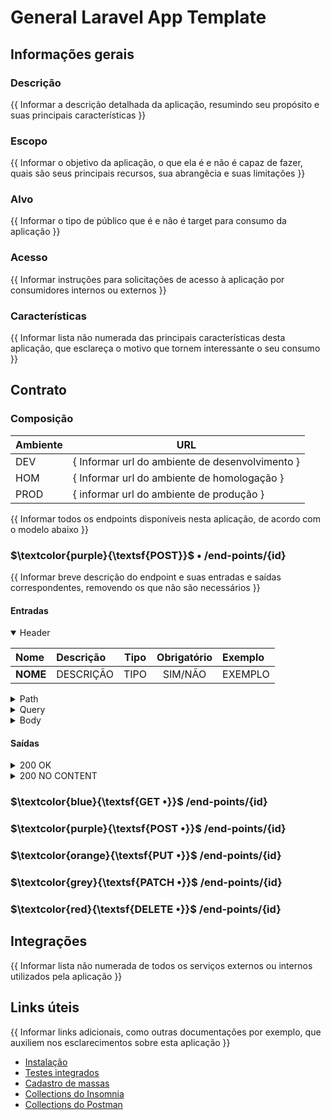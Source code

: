 # General Laravel App Template

## Informações gerais
### Descrição
{{ Informar a descrição detalhada da aplicação, resumindo seu propósito e suas principais características }}

### Escopo
{{ Informar o objetivo da aplicação, o que ela é e não é capaz de fazer, quais são seus principais recursos, sua abrangêcia e suas limitações }}

### Alvo
{{ Informar o tipo de público que é e não é target para consumo da aplicação }}

### Acesso
{{ Informar instruções para solicitações de acesso à aplicação por consumidores internos ou externos }}

### Características
{{ Informar lista não numerada das principais características desta aplicação, que esclareça o motivo que tornem interessante o seu consumo }}

## Contrato
### Composição

| Ambiente | URL                                             |
|----------|-------------------------------------------------|
| DEV      | { Informar url do ambiente de desenvolvimento } |
| HOM      | { Informar url do ambiente de homologação }     |
| PROD     | { informar url do ambiente de produção }        |

{{ Informar todos os endpoints disponíveis nesta aplicação, de acordo com o modelo abaixo }}

### $\textcolor{purple}{\textsf{POST}}$ • /end-points/{id}
{{ Informar breve descrição do endpoint e suas entradas e saídas correspondentes, removendo os que não são necessários }}

#### Entradas
<details open>
<summary>Header</summary>

| Nome     | Descrição | Tipo | Obrigatório | Exemplo |
|:---------|:----------|:----:|:-----------:|:--------|
| **NOME** | DESCRIÇÃO | TIPO |   SIM/NÃO   | EXEMPLO |

</details>
<details>
<summary>Path</summary>

| Nome     | Descrição | Tipo | Obrigatório | Exemplo |
|:---------|:----------|:----:|:-----------:|:--------|
| **NOME** | DESCRIÇÃO | TIPO |   SIM/NÃO   | EXEMPLO |
</details>
<details>
<summary>Query</summary>

| Nome     | Descrição | Tipo | Obrigatório | Exemplo |
|:---------|:----------|:----:|:-----------:|:--------|
| **NOME** | DESCRIÇÃO | TIPO |   SIM/NÃO   | EXEMPLO |
</details>
<details>
<summary>Body</summary>

| Nome     | Descrição | Tipo | Obrigatório | Exemplo |
|:---------|:----------|:----:|:-----------:|:--------|
| **NOME** | DESCRIÇÃO | TIPO |   SIM/NÃO   | EXEMPLO |
</details>

#### Saídas
<details>
<summary>200 OK</summary>

```json
{
    "description": "Descrição do registro"
}
```
</details>
<details>
<summary>200 NO CONTENT</summary>

```
EMPTY
```
</details>

### $\textcolor{blue}{\textsf{GET •}}$ /end-points/{id}
### $\textcolor{purple}{\textsf{POST •}}$ /end-points/{id}
### $\textcolor{orange}{\textsf{PUT •}}$ /end-points/{id}
### $\textcolor{grey}{\textsf{PATCH •}}$ /end-points/{id}
### $\textcolor{red}{\textsf{DELETE •}}$ /end-points/{id}

## Integrações
{{ Informar lista não numerada de todos os serviços externos ou internos utilizados pela aplicação }}

## Links úteis
{{  Informar links adicionais, como outras documentações por exemplo, que auxiliem nos esclarecimentos sobre esta aplicação }}

- [Instalação](../README.md)
- [Testes integrados](../tests/README.md)
- [Cadastro de massas](.)
- [Collections do Insomnia](.)
- [Collections do Postman](.)
